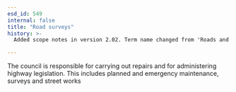 ```yaml
---
esd_id: 549
internal: false
title: "Road surveys"
history: >-
  Added scope notes in version 2.02. Term name changed from 'Roads and highways - maintenance programme structural surveys' to 'Roads - maintenance - structural surveys' in version 3.00. Name changed to 'Road surveys' in version 4.00.

---
```


The council is responsible for carrying out repairs and for administering highway legislation. This includes planned and emergency maintenance, surveys and street works

